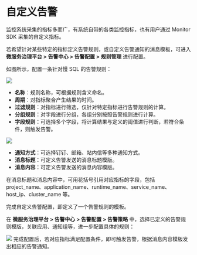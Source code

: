 # 自定义告警

监控系统采集的指标多而广，有系统自带的各类监控指标，也有用户通过 Monitor SDK 采集的自定义指标。

若希望针对某些特定的指标定义告警规则，或自定义告警通知的消息模板，可进入 **微服务治理平台 > 告警中心 > 告警配置 > 规则管理** 进行配置。

如图所示，配置一条针对慢 SQL 的告警规则：

![](http://terminus-paas.oss-cn-hangzhou.aliyuncs.com/paas-doc/2022/02/23/734b397d-0fb8-4f05-ad3c-eda449e98454.png)

* **名称**：规则名称，可根据规则含义命名。
* **周期**：对指标聚合产生结果的时间。
* **过滤规则**：对指标进行筛选，仅针对特定指标进行告警规则的计算。
* **分组规则**：对字段进行分组，各组分别按照告警规则进行计算。
* **字段规则**：可选择多个字段，将计算结果与定义的阈值进行判断，若符合条件，则触发告警。

![](http://terminus-paas.oss-cn-hangzhou.aliyuncs.com/paas-doc/2022/02/23/c69e6f6a-5b41-479d-8970-5359bd2f58cb.png)

* **通知方式**：可选择钉钉、邮箱、站内信等多种通知方式。
* **消息标题**：可定义告警发送的消息标题模版。
* **消息内容**：可定义告警发送的消息内容模版。

在消息标题和消息内容中，可用花括号引用对应指标的字段，包括 project_name、application_name、runtime_name、service_name、host_ip、cluster_name 等。

完成自定义告警配置，即定义了一个告警规则的模板。

在 **微服务治理平台 > 告警中心 > 告警配置 > 告警策略** 中，选择已定义的告警规则模版，关联应用、通知组等，进一步配置具体的规则：

![](http://terminus-paas.oss-cn-hangzhou.aliyuncs.com/paas-doc/2022/02/23/c0ce79f3-0cdb-4919-a6aa-0b6320589a96.png)
完成配置后，若对应指标满足配置条件，即可触发告警，根据消息内容模板发出相应的告警通知。

